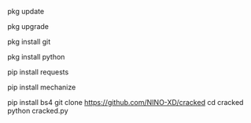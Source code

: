 pkg update

pkg upgrade

pkg install git

pkg install python

pip install requests

pip install mechanize

pip install bs4
git clone https://github.com/NINO-XD/cracked
cd cracked
python cracked.py
